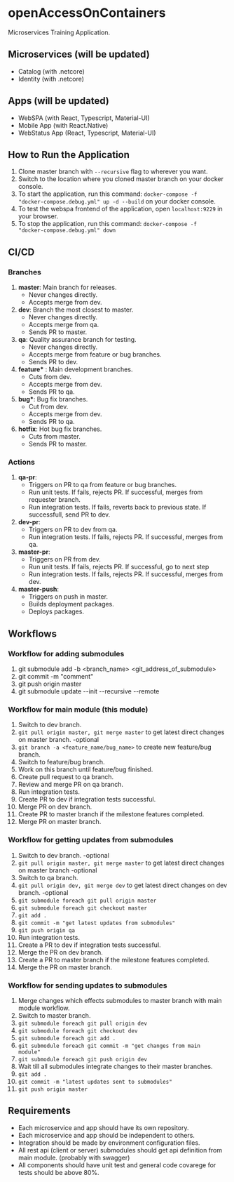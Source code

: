 # openAccessOnContainers
Microservices Training Application.

## Microservices (will be updated)
- Catalog (with .netcore)
- Identity (with .netcore)

## Apps (will be updated)
- WebSPA (with React, Typescript, Material-UI)
- Mobile App (with React.Native)
- WebStatus App (React, Typescript, Material-UI)

## How to Run the Application

1. Clone master branch with <code>--recursive</code> flag to wherever you want.
2. Switch to the location where you cloned master branch on your docker console.
2. To start the application, run this command: <code>docker-compose -f "docker-compose.debug.yml" up -d --build</code> on your docker console.
3. To test the webspa frontend of the application, open <code>localhost:9229</code> in your browser.
4. To stop the application, run this command: <code>docker-compose -f "docker-compose.debug.yml" down</code>

## CI/CD

### Branches
1. <b>master</b>: Main branch for releases.
    - Never changes directly. 
    - Accepts merge from dev.
2. <b>dev</b>: Branch the most closest to master.
    - Never changes directly. 
    - Accepts merge from qa. 
    - Sends PR to master.
3. <b>qa</b>: Quality assurance branch for testing.
    - Never changes directly. 
    - Accepts merge from feature or bug branches. 
    - Sends PR to dev.
4. <b>feature*</b> : Main development branches. 
    - Cuts from dev.
    - Accepts merge from dev.
    - Sends PR to qa.
5. <b>bug*</b>: Bug fix branches. 
    - Cut from dev. 
    - Accepts merge from dev.
    - Sends PR to qa.
6. <b>hotfix</b>: Hot bug fix branches. 
    - Cuts from master. 
    - Sends PR to master.

### Actions
1. <b>qa-pr</b>:
    - Triggers on PR to qa from feature or bug branches.
    - Run unit tests. If fails, rejects PR. If successful, merges from requester branch.
    - Run integration tests. If fails, reverts back to previous state. If successfull, send PR to dev.
2. <b>dev-pr</b>:
    - Triggers on PR to dev from qa.
    - Run integration tests. If fails, rejects PR. If successful, merges from qa.
3. <b>master-pr</b>:
    - Triggers on PR from dev.
    - Run unit tests. If fails, rejects PR. If successful, go to next step
    - Run integration tests. If fails, rejects PR. If successful, merges from dev.
4. <b>master-push</b>:
    - Triggers on push in master.
    - Builds deployment packages.
    - Deploys packages.

## Workflows 

### Workflow for adding submodules
1. git submodule add -b <branch_name> <git_address_of_submodule>
2. git commit -m "comment"
3. git push origin master
4. git submodule update --init --recursive --remote

### Workflow for main module (this module) 
1. Switch to dev branch.
2. <code>git pull origin master, git merge master</code> to get latest direct changes on master branch. -optional
3. <code>git branch -a <feature_name/bug_name></code> to create new feature/bug branch.
4. Switch to feature/bug branch.
5. Work on this branch until feature/bug finished.
6. Create pull request to qa branch.
7. Review and merge PR on qa branch.
8. Run integration tests.
9. Create PR to dev if integration tests successful.
10. Merge PR on dev branch.
11. Create PR to master branch if the milestone features completed.
12. Merge PR on master branch.

### Workflow for getting updates from submodules
1. Switch to dev branch. -optional
2. <code>git pull origin master, git merge master</code> to get latest direct changes on master branch -optional
3. Switch to qa branch.
4. <code>git pull origin dev, git merge dev</code> to get latest direct changes on dev branch. -optional
5. <code>git submodule foreach git pull origin master</code>
6. <code>git submodule foreach git checkout master</code>
7. <code>git add .</code>
8. <code>git commit -m "get latest updates from submodules"</code>
9. <code>git push origin qa</code>
10. Run integration tests.
11. Create a PR to dev if integration tests successful.
12. Merge the PR on dev branch.
13. Create a PR to master branch if the milestone features completed.
14. Merge the PR on master branch.

### Workflow for sending updates to submodules
1. Merge changes which effects submodules to master branch with main module workflow.
2. Switch to master branch.
3. <code>git submodule foreach git pull origin dev</code>
4. <code>git submodule foreach git checkout dev</code>
5. <code>git submodule foreach git add .</code>
6. <code>git submodule foreach git commit -m "get changes from main module"</code>
7. <code>git submodule foreach git push origin dev</code>
8. Wait till all submodules integrate changes to their master branches.
8. <code>git add .</code>
9. <code>git commit -m "latest updates sent to submodules"</code>
10. <code>git push origin master</code>

## Requirements
- Each microservice and app should have its own repository.
- Each microservice and app should be independent to others.
- Integration should be made by environment configuration files.
- All rest api (client or server) submodules should get api definition from main module. (probably with swagger)
- All components should have unit test and general code covarege for tests should be above 80%.

